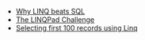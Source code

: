 * [Why LINQ beats SQL](https://www.linqpad.net/WhyLINQBeatsSQL.aspx)
* [The LINQPad Challenge](https://www.linqpad.net/Challenge.aspx)
* [Selecting first 100 records using Linq](http://stackoverflow.com/questions/1296479/selecting-first-100-records-using-linq)
